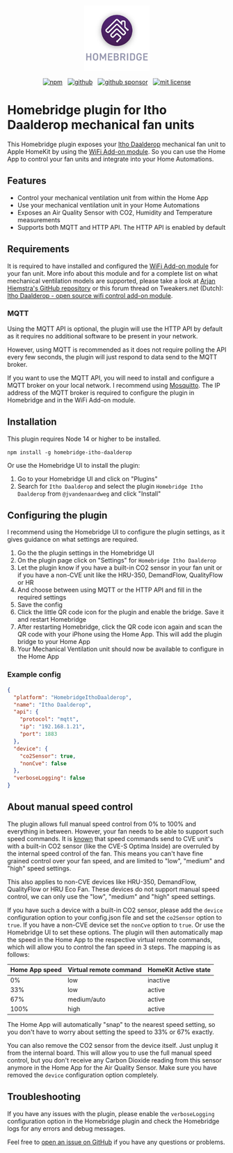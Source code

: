 <p align="center">
<img src="https://github.com/homebridge/branding/raw/master/logos/homebridge-wordmark-logo-vertical.png" width="150">
</p>
<p align="center">
  <a href="https://npmjs.com/package/homebridge-itho-daalderop" title="NPM package"><img alt="npm" src="https://img.shields.io/npm/v/homebridge-itho-daalderop?color=%234c1&label=npm%20package" /></a>
  &nbsp;
  <a href="https://github.com/jvandenaardweg/homebridge-itho-daalderop/actions" title="Build and Test result"><img alt="github" src="http://img.shields.io/github/actions/workflow/status/jvandenaardweg/homebridge-itho-daalderop/build-and-test.yml?branch=main&color=%234c1" /></a>
  &nbsp;
  <a href="https://github.com/sponsors/jvandenaardweg" title="Sponsor me on GitHub"><img src="https://img.shields.io/static/v1?label=Sponsor&message=%E2%9D%A4&logo=GitHub&color=%23db61a2" alt="github sponsor" /></a>
  &nbsp;
  <a href="https://github.com/jvandenaardweg/homebridge-itho-daalderop/blob/main/LICENSE" title="MIT license"><img alt="mit license" src="https://img.shields.io/badge/license-MIT-blue.svg" /></a>
</p>

# Homebridge plugin for Itho Daalderop mechanical fan units

This Homebridge plugin exposes your [Itho Daalderop](https://www.ithodaalderop.nl/) mechanical fan unit to Apple HomeKit by using the [WiFi Add-on module](https://github.com/arjenhiemstra/ithowifi). So you can use the Home App to control your fan units and integrate into your Home Automations.

## Features

- Control your mechanical ventilation unit from within the Home App
- Use your mechanical ventilation unit in your Home Automations
- Exposes an Air Quality Sensor with CO2, Humidity and Temperature measurements
- Supports both MQTT and HTTP API. The HTTP API is enabled by default

## Requirements

It is required to have installed and configured the [WiFi Add-on module](https://github.com/arjenhiemstra/ithowifi) for your fan unit. More info about this module and for a complete list on what mechanical ventilation models are supported, please take a look at [Arjan Hiemstra's GitHub repository](https://github.com/arjenhiemstra/ithowifi) or this forum thread on Tweakers.net (Dutch): [Itho Daalderop - open source wifi control add-on module](https://gathering.tweakers.net/forum/list_messages/1976492).

### MQTT

Using the MQTT API is optional, the plugin will use the HTTP API by default as it requires no additional software to be present in your network.

However, using MQTT is recommended as it does not require polling the API every few seconds, the plugin will just respond to data send to the MQTT broker.

If you want to use the MQTT API, you will need to install and configure a MQTT broker on your local network. I recommend using [Mosquitto](https://mosquitto.org/).
The IP address of the MQTT broker is required to configure the plugin in Homebridge and in the WiFi Add-on module.

## Installation

This plugin requires Node 14 or higher to be installed.

```
npm install -g homebridge-itho-daalderop
```

Or use the Homebridge UI to install the plugin:

1. Go to your Homebridge UI and click on "Plugins"
2. Search for `Itho Daalderop` and select the plugin `Homebridge Itho Daalderop` from `@jvandenaardweg` and click "Install"

## Configuring the plugin

I recommend using the Homebridge UI to configure the plugin settings, as it gives guidance on what settings are required.

1. Go the the plugin settings in the Homebridge UI
2. On the plugin page click on "Settings" for `Homebridge Itho Daalderop`
3. Let the plugin know if you have a built-in CO2 sensor in your fan unit or if you have a non-CVE unit like the HRU-350, DemandFlow, QualityFlow or HR
4. And choose between using MQTT or the HTTP API and fill in the required settings
5. Save the config
6. Click the little QR code icon for the plugin and enable the bridge. Save it and restart Homebridge
7. After restarting Homebridge, click the QR code icon again and scan the QR code with your iPhone using the Home App. This will add the plugin bridge to your Home App
8. Your Mechanical Ventilation unit should now be available to configure in the Home App

### Example config

```json
{
  "platform": "HomebridgeIthoDaalderop",
  "name": "Itho Daalderop",
  "api": {
    "protocol": "mqtt",
    "ip": "192.168.1.21",
    "port": 1883
  },
  "device": {
    "co2Sensor": true,
    "nonCve": false
  },
  "verboseLogging": false
}
```

## About manual speed control

The plugin allows full manual speed control from 0% to 100% and everything in between. However, your fan needs to be able to support such speed commands. It is [known](https://github.com/arjenhiemstra/ithowifi/wiki/CO2-sensors#itho-with-built-in-co2--sensor-cve-s-optima-inside) that speed commands send to CVE unit's with a built-in CO2 sensor (like the CVE-S Optima Inside) are overruled by the internal speed control of the fan. This means you can't have fine grained control over your fan speed, and are limited to "low", "medium" and "high" speed settings.

This also applies to non-CVE devices like HRU-350, DemandFlow, QualityFlow or HRU Eco Fan. These devices do not support manual speed control, we can only use the "low", "medium" and "high" speed settings.

If you have such a device with a built-in CO2 sensor, please add the `device` configuration option to your config.json file and set the `co2Sensor` option to `true`. If you have a non-CVE device set the `nonCve` option to `true`. Or use the Homebridge UI to set these options. The plugin will then automatically map the speed in the Home App to the respective virtual remote commands, which will allow you to control the fan speed in 3 steps. The mapping is as follows:

| Home App speed | Virtual remote command | HomeKit Active state |
| -------------- | ---------------------- | -------------------- |
| 0%             | low                    | inactive             |
| 33%            | low                    | active               |
| 67%            | medium/auto            | active               |
| 100%           | high                   | active               |

The Home App will automatically "snap" to the nearest speed setting, so you don't have to worry about setting the speed to 33% or 67% exactly.

You can also remove the CO2 sensor from the device itself. Just unplug it from the internal board. This will allow you to use the full manual speed control, but you don't receive any Carbon Dioxide reading from this sensor anymore in the Home App for the Air Quality Sensor. Make sure you have removed the `device` configuration option completely.

## Troubleshooting

If you have any issues with the plugin, please enable the `verboseLogging` configuration option in the Homebridge plugin and check the Homebridge logs for any errors and debug messages.

Feel free to [open an issue on GitHub](https://github.com/jvandenaardweg/homebridge-itho-daalderop/issues) if you have any questions or problems.
